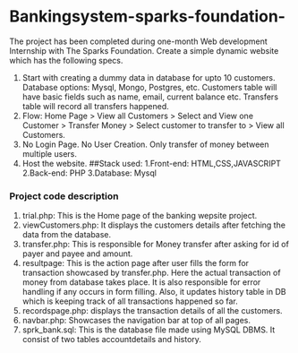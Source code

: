 # Bankingsystem-sparks-foundation-
The project has been completed during  one-month Web development Internship with The Sparks Foundation.
Create a simple dynamic website which has the following specs.
1. Start with creating a dummy data in database for upto 10 customers. Database options: Mysql, Mongo, Postgres, etc. Customers table will have basic fields such as name, email, current balance etc. Transfers table will record all transfers happened.
2. Flow: Home Page > View all Customers > Select and View one Customer > Transfer Money > Select customer to transfer to > View all Customers.
3. No Login Page. No User Creation. Only transfer of money between multiple users.
4. Host the website.
##Stack used:
	1.Front-end: HTML,CSS,JAVASCRIPT
	2.Back-end: PHP
	3.Database: Mysql
  
  ### Project code description
1. trial.php: This is the Home page of the banking wepsite project.<br>
2. viewCustomers.php: It displays the customers details after fetching the data  from the database.<br>
3. transfer.php: This is responsible for Money transfer after asking for id of payer and payee and amount.<br>
4. resultpage: This is the action page after user fills the form for transaction showcased by transfer.php. Here the actual transaction of money from database takes place. It is also responsible for error handling if any occurs in form filling. Also, it updates history table in DB which is keeping track of all transactions happened so far.<br>
5. recordspage.php: displays the transaction details of all the customers.<br>
6. navbar.php: Showcases the navigation bar at top of all pages.<br>
7. sprk_bank.sql: This is the database file made using MySQL DBMS. It consist of two tables accountdetails and history.<br>


